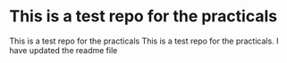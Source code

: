 # This is a test repo for the practicals
This is a test repo for the practicals
This is a test repo for the practicals. I have updated the readme file
